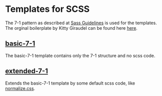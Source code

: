 # Templates for SCSS
The 7-1 pattern as described at [Sass Guidelines](https://sass-guidelin.es/#architecture) 
is used for the templates. The orginal boilerplate by Kitty Giraudel can be found here [here](https://github.com/KittyGiraudel/sass-boilerplate).

## [basic-7-1](scss/basic-7-1/)
The basic-7-1 template contains only the 7-1 structure and no scss code.

## [extended-7-1](scss/extended-7-1/)
Extends the basic-7-1 template by some default scss code, like [normalize.css](https://github.com/necolas/normalize.css).
